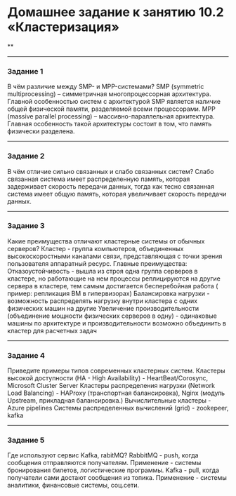 # Домашнее задание к занятию 10.2 «Кластеризация»
**

---

### Задание 1

В чём различие между SMP- и MPP-системами?
SMP (symmetric multiprocessing) – симметричная многопроцессорная архитектура. Главной особенностью систем с
архитектурой SMP является наличие общей физической памяти, разделяемой всеми процессорами.
MPP (massive parallel processing) – массивно-параллельная архитектура. Главная особенность такой архитектуры состоит в
том, что память физически разделена.


---

### Задание 2

В чём отличие сильно связанных и слабо связанных систем?
Слабо связанная система имеет распределенную память, которая задерживает скорость передачи данных, тогда как тесно
связанная система имеет общую память, которая увеличивает скорость передачи данных.

---

### Задание 3

Какие преимущества отличают кластерные системы от обычных серверов?
Кластер - группа компьютеров, объединенных высокоскоростными каналами связи, представляющая с точки зрения пользователя аппаратный ресурс.
Главные преимущества:
Отказоустойчивость - вышла из строя одна группа серверов в кластере, но работающие на нем процессы реплицируются на другие сервера в кластере, тем самым достигается бесперебойная работа ( пример: репликация ВМ в гипервизорах)
Балансировка нагрузки - возможность распределять нагрузку внутри кластера с одних физических машин на другие
Увеличение производительности (объединение мощности физических серверов в одну) - одинаковые машины по архитектуре и производительности возможно объединить в кластер для расчетных задач


---

### Задание 4

Приведите примеры типов современных кластерных систем.
Кластеры высокой доступности (HA - High Availability) - HeartBeat/Corosync, Microsoft Cluster Server
Кластеры распределения нагрузки (Network Load Balancing) - HAProxy (транспортная балансировка), Nginx (модуль Upstream, прикладная балансировка.)
Вычислительные кластеры - Azure pipelines
Системы распределенных вычислений (grid) - zookepeer, kafka

---

### Задание 5

Где используют сервис Kafka, rabitMQ?
RabbitMQ - push, когда сообщения отправляются получателям. Применение - системы бронирования билетов, логистические программы.
Kafka - pull, когда получатели сами достают сообщения из топика. Применение - системы аналитики, финансовые системы, соц.сети.
